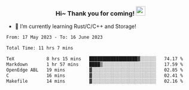 <h3 align="center">
    Hi~ Thank you for coming!
    <img src="https://media.giphy.com/media/hvRJCLFzcasrR4ia7z/giphy.gif" width="25px">
</h3>

<!--
**pineapple-man/pineapple-man** is a ✨ _special_ ✨ repository because its `README.md` (this file) appears on your GitHub profile.

Here are some ideas to get you started:
- 🔭 I’m currently working on ...
- 🤔 I’m looking for help with ...
- 💬 Ask me about ...
- 📫 How to reach me: ...
- 😄 Pronouns: ...
- ⚡ Fun fact: 
- 👯 I’m looking to collaborate on kubernetes
-->
- 🌱 I’m currently learning Rust/C/C++ and Storage!

<!--START_SECTION:waka-->

```txt
From: 17 May 2023 - To: 16 June 2023

Total Time: 11 hrs 7 mins

TeX            8 hrs 15 mins   ██████████████████▓░░░░░░   74.17 %
Markdown       1 hr 57 mins    ████▒░░░░░░░░░░░░░░░░░░░░   17.59 %
OpenEdge ABL   19 mins         ▓░░░░░░░░░░░░░░░░░░░░░░░░   02.85 %
C              16 mins         ▓░░░░░░░░░░░░░░░░░░░░░░░░   02.41 %
Makefile       14 mins         ▓░░░░░░░░░░░░░░░░░░░░░░░░   02.16 %
```

<!--END_SECTION:waka-->
